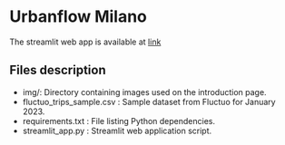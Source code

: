 # Urbanflow Milano

The streamlit web app is available at [link](https://urbanflowmilano.streamlit.app/)

## Files description

- img/: Directory containing images used on the introduction page.
- fluctuo_trips_sample.csv : Sample dataset from Fluctuo for January 2023.
- requirements.txt : File listing Python dependencies.
- streamlit_app.py : Streamlit web application script.

